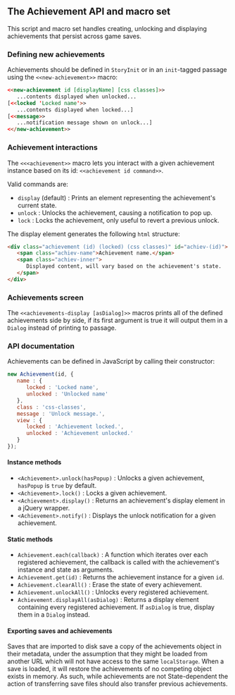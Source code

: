 ## The Achievement API and macro set

This script and macro set handles creating, unlocking and displaying achievements that persist across game saves. 

### Defining new achievements

Achievements should be defined in `StoryInit` or in an `init`-tagged passage using the `<<new-achievement>>` macro:

```html
<<new-achievement id [displayName] [css classes]>>
   ...contents displayed when unlocked...
[<<locked 'Locked name'>>
   ...contents displayed when locked...]
[<<message>>
   ...notification message shown on unlock...]
<</new-achievement>>
```

### Achievement interactions

The `<<<achievement>>` macro lets you interact with a given achievement instance based on its id: `<<achievement id command>>`.

Valid commands are:
- `display` (default) : Prints an element representing the achievement's current state.
- `unlock` : Unlocks the achievement, causing a notification to pop up.
- `lock` : Locks the achievement, only useful to revert a previous unlock.

The display element generates the following `html` structure:
```html
<div class="achievement (id) (locked) (css classes)" id="achiev-(id)">
   <span class="achiev-name">Achievement name.</span>
   <span class="achiev-inner">
      Displayed content, will vary based on the achievement's state.
   </span>
</div>
```

### Achievements screen

The `<<achievements-display [asDialog]>>` macros prints all of the defined achievements side by side, if its first argument is true it will output them in a `Dialog` instead of printing to passage.

### API documentation

Achievements can be defined in JavaScript by calling their constructor:
```js
new Achievement(id, {
   name : {
      locked : 'Locked name',
      unlocked : 'Unlocked name'
   },
   class : 'css-classes',
   message : 'Unlock message.',
   view : {
      locked : 'Achievement locked.',
      unlocked : 'Achievement unlocked.' 
   }
});
```

#### Instance methods

- `<Achievement>.unlock(hasPopup)` : Unlocks a given achievement, `hasPopup` is `true` by default.
- `<Achievement>.lock()` : Locks a given achievement.
- `<Achievement>.display()` : Returns an achievement's display element in a jQuery wrapper.
- `<Achievement>.notify()` : Displays the unlock notification for a given achievement.

#### Static methods

- `Achievement.each(callback)` : A function which iterates over each registered achievement, the callback is called with the achievement's instance and state as arguments.
- `Achievement.get(id)` : Returns the achievement instance for a given `id`.
- `Achievement.clearAll()` : Erase the state of every achievement.
- `Achievement.unlockAll()` : Unlocks every registered achievement.
- `Achievement.displayAll(asDialog)` : Returns a display element containing every registered achievement. If `asDialog` is true, display them in a `Dialog` instead.

#### Exporting saves and achievements

Saves that are imported to disk save a copy of the achievements object in their metadata, under the assumption that they might be loaded from another URL which will not have access to the same `localStorage`. When a save is loaded, it will restore the achievements of no competing object exists in memory.
As such, while achievements are not State-dependent the action of transferring save files should also transfer previous achievements.